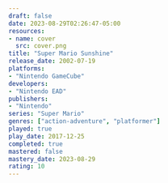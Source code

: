 ```yaml
---
draft: false
date: 2023-08-29T02:26:47-05:00
resources:
- name: cover
  src: cover.png
title: "Super Mario Sunshine"
release_date: 2002-07-19
platforms:
- "Nintendo GameCube"
developers: 
- "Nintendo EAD"
publishers:
- "Nintendo"
series: "Super Mario"
genres: ["action-adventure", "platformer"]
played: true
play_date: 2017-12-25
completed: true
mastered: false
mastery_date: 2023-08-29
rating: 10
---
```



